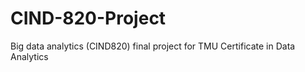 # CIND-820-Project
Big data analytics (CIND820) final project for TMU Certificate in Data Analytics
